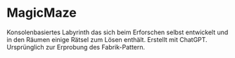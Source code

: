 # MagicMaze
Konsolenbasiertes Labyrinth das sich beim Erforschen selbst entwickelt und in den Räumen einige Rätsel zum Lösen enthält. Erstellt mit ChatGPT. Ursprünglich zur Erprobung des Fabrik-Pattern.
